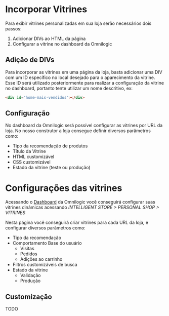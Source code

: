 # Incorporar Vitrines

Para exibir vitrines personalizadas em sua loja serão necessários dois passos:

1. Adicionar DIVs ao HTML da página
2. Configurar a vitrine no dashboard da Omnilogic

## Adição de DIVs

Para incorporar as vitrines em uma página da loja, basta adicionar uma DIV com um ID específico no local desejado para o aparecimento da vitrine. Esse ID será utilizado posteriormente para realizar a configuração da vitrine no dashboard, portanto tente utilizar um nome descritivo, ex:

```html
<div id="home-mais-vendidos"></div>
```

## Configuração

No dashboard da Omnilogic será possível configurar as vitrines por URL da loja. No nosso construtor a loja consegue definir diversos parâmetros como:

- Tipo da recomendação de produtos
- Título da Vitrine
- HTML customizável
- CSS customizável  
- Estado da vitrine (teste ou produção)

# Configurações das vitrines

Acessando o [Dashboard](https://panel.omnilogic.com.br/personalshop/vitrines) da Omnilogic você conseguirá configurar suas vitrines dinâmicas acessando *INTELLIGENT STORE > PERSONAL SHOP > VITRINES*

Nesta página você conseguirá criar vitrines para cada URL da loja, e configurar diversos parâmetros como:
- Tipo da recomendação
- Comportamento Base do usuário
  - Visitas
  - Pedidos
  - Adições ao carrinho
- Filtros customizáveis de busca
- Estado da vitrine
  - Validação
  - Produção


## Customização

TODO